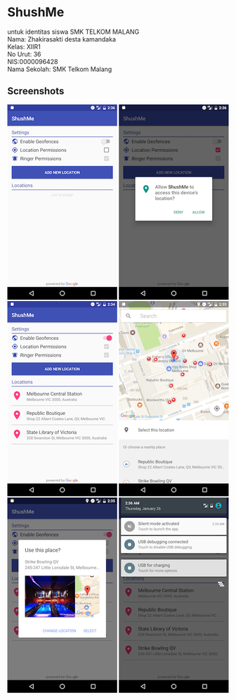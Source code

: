 # ShushMe
untuk identitas siswa SMK TELKOM MALANG  <br>
Nama: Zhakirasakti desta kamandaka <br>
Kelas: XIIR1 <br>
No Urut: 36 <br>
NIS:0000096428 <br>
Nama Sekolah: SMK Telkom Malang <br>

## Screenshots

![Screenshot1](screenshots/screen_1.png) ![Screenshot2](screenshots/screen_2.png) ![Screenshot3](screenshots/screen_3.png)
![Screenshot4](screenshots/screen_4.png) ![Screenshot5](screenshots/screen_5.png) ![Screenshot6](screenshots/screen_6.png)
